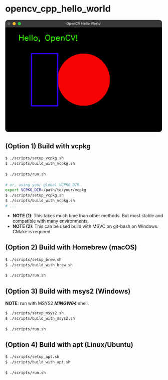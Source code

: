 # opencv_cpp_hello_world

<!-- ![screenshot](./screenshot.png) -->

<a href="./screenshot.png"><img src="./screenshot.png" width="500px"></a>

## (Option 1) Build with vcpkg

```bash
$ ./scripts/setup_vcpkg.sh
$ ./scripts/build_with_vcpkg.sh

$ ./scripts/run.sh

# or, using your global VCPKG_DIR
export VCPKG_DIR=/path/to/your/vcpkg
$ ./scripts/setup_vcpkg.sh
$ ./scripts/build_with_vcpkg.sh
# ...

```

- **NOTE (1)**: This takes much time than other methods. But most stable and compatible with many environments.
- **NOTE (2)**: This can be used build with MSVC on git-bash on Windows. CMake is required.

## (Option 2) Build with Homebrew (macOS)

```bash
$ ./scripts/setup_brew.sh
$ ./scripts/build_with_brew.sh

$ ./scripts/run.sh
```

## (Option 3) Build with msys2 (Windows)

**NOTE**: run with MSYS2 ***MINGW64*** shell.

```bash
$ ./scripts/setup_msys2.sh
$ ./scripts/build_with_msys2.sh

$ ./scripts/run.sh
```

## (Option 4) Build with apt (Linux/Ubuntu)

```bash
$ ./scripts/setup_apt.sh
$ ./scripts/build_with_apt.sh

$ ./scripts/run.sh
```